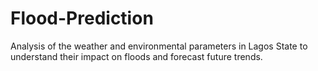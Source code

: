 # Flood-Prediction
Analysis of the weather and environmental parameters in Lagos State to understand their impact on floods and forecast future trends.
